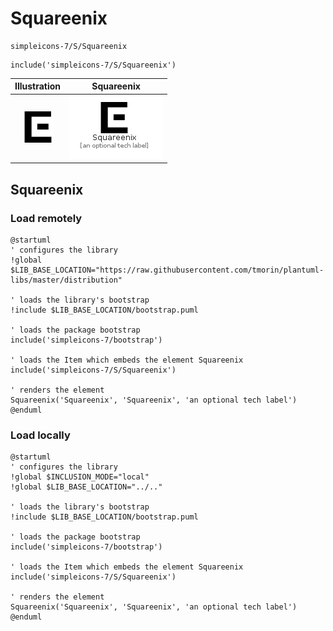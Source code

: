 # Squareenix


```text
simpleicons-7/S/Squareenix
```

```text
include('simpleicons-7/S/Squareenix')
```



| Illustration | Squareenix |
| :---: | :---: |
| ![illustration for Illustration](../../simpleicons-7/S/Squareenix.png) | ![illustration for Squareenix](../../simpleicons-7/S/Squareenix.Local.png) |




## Squareenix

### Load remotely
```plantuml
@startuml
' configures the library
!global $LIB_BASE_LOCATION="https://raw.githubusercontent.com/tmorin/plantuml-libs/master/distribution"

' loads the library's bootstrap
!include $LIB_BASE_LOCATION/bootstrap.puml

' loads the package bootstrap
include('simpleicons-7/bootstrap')

' loads the Item which embeds the element Squareenix
include('simpleicons-7/S/Squareenix')

' renders the element
Squareenix('Squareenix', 'Squareenix', 'an optional tech label')
@enduml
```

### Load locally
```plantuml
@startuml
' configures the library
!global $INCLUSION_MODE="local"
!global $LIB_BASE_LOCATION="../.."

' loads the library's bootstrap
!include $LIB_BASE_LOCATION/bootstrap.puml

' loads the package bootstrap
include('simpleicons-7/bootstrap')

' loads the Item which embeds the element Squareenix
include('simpleicons-7/S/Squareenix')

' renders the element
Squareenix('Squareenix', 'Squareenix', 'an optional tech label')
@enduml
```


